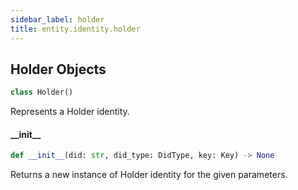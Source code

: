 ```yaml
---
sidebar_label: holder
title: entity.identity.holder
---
```


## Holder Objects

```python
class Holder()
```

Represents a Holder identity.

#### \_\_init\_\_

```python
def __init__(did: str, did_type: DidType, key: Key) -> None
```

Returns a new instance of Holder identity for the given parameters.


